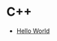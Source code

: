 # C++

* [ Hello World ](https://github.com/tool4tux/lessons/blob/master/cpp/hello-world/README.md) <br/>
